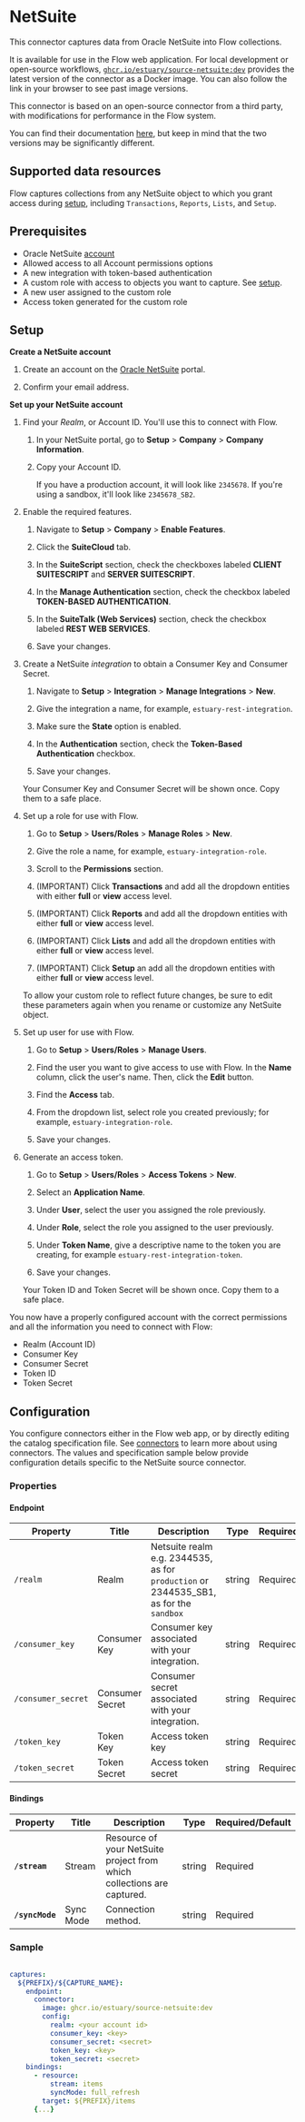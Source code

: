 
# NetSuite

This connector captures data from Oracle NetSuite into Flow collections.

It is available for use in the Flow web application. For local development or open-source workflows, [`ghcr.io/estuary/source-netsuite:dev`](https://ghcr.io/estuary/source-netsuite:dev) provides the latest version of the connector as a Docker image. You can also follow the link in your browser to see past image versions.

This connector is based on an open-source connector from a third party, with modifications for performance in the Flow system.

You can find their documentation [here](https://docs.airbyte.com/integrations/sources/netsuite/),
but keep in mind that the two versions may be significantly different.

## Supported data resources

Flow captures collections from any NetSuite object to which you grant access during [setup](#setup), including `Transactions`, `Reports`, `Lists`, and `Setup`.

## Prerequisites

* Oracle NetSuite [account](https://system.netsuite.com/pages/customerlogin.jsp?country=US)
* Allowed access to all Account permissions options
* A new integration with token-based authentication
* A custom role with access to objects you want to capture. See [setup](#setup).
* A new user assigned to the custom role
* Access token generated for the custom role

## Setup

**Create a NetSuite account**

1. Create an account on the [Oracle NetSuite](https://www.netsuite.com/portal/home.shtml) portal.

2. Confirm your email address.

**Set up your NetSuite account**

1. Find your *Realm*, or Account ID. You'll use this to connect with Flow.

   1. In your NetSuite portal, go to **Setup** > **Company** > **Company Information**.

   2. Copy your Account ID.

      If you have a production account, it will look like `2345678`. If you're using a sandbox, it'll look like `2345678_SB2`.

2. Enable the required features.

   1. Navigate to **Setup** > **Company** > **Enable Features**.

   2. Click the **SuiteCloud** tab.

   3. In the **SuiteScript** section, check the checkboxes labeled **CLIENT SUITESCRIPT** and **SERVER SUITESCRIPT**.

   4. In the **Manage Authentication** section, check the checkbox labeled **TOKEN-BASED AUTHENTICATION**.

   5. In the **SuiteTalk (Web Services)** section, check the checkbox labeled **REST WEB SERVICES**.

   6. Save your changes.

3. Create a NetSuite *integration* to obtain a Consumer Key and Consumer Secret.

   1. Navigate to **Setup** > **Integration** > **Manage Integrations** > **New**.

   2. Give the integration a name, for example, `estuary-rest-integration`.

   3. Make sure the **State** option is enabled.

   4. In the **Authentication** section, check the **Token-Based Authentication** checkbox.

   5. Save your changes.

   Your Consumer Key and Consumer Secret will be shown once. Copy them to a safe place.

4. Set up a role for use with Flow.

   1. Go to **Setup** > **Users/Roles** > **Manage Roles** > **New**.

   2. Give the role a name, for example, `estuary-integration-role`.

   3. Scroll to the **Permissions** section.

   4. (IMPORTANT) Click **Transactions** and add all the dropdown entities with either **full** or **view** access level.

   5. (IMPORTANT) Click **Reports** and add all the dropdown entities with either **full** or **view** access level.

   6. (IMPORTANT) Click **Lists** and add all the dropdown entities with either **full** or **view** access level.

   7. (IMPORTANT) Click **Setup** an add all the dropdown entities with either **full** or **view** access level.

   To allow your custom role to reflect future changes, be sure to edit these parameters again when you rename or customize any NetSuite object.

5. Set up user for use with Flow.

   1. Go to **Setup** > **Users/Roles** > **Manage Users**.

   2. Find the user you want to give access to use with Flow. In the **Name** column, click the user's name. Then, click the **Edit** button.

   3. Find the **Access** tab.

   4. From the dropdown list, select role you created previously; for example, `estuary-integration-role`.

   5. Save your changes.

6. Generate an access token.

   1. Go to **Setup** > **Users/Roles** > **Access Tokens** > **New**.

   2. Select an **Application Name**.

   3. Under **User**, select the user you assigned the role previously.

   4. Under **Role**, select the role you assigned to the user previously.

   5. Under **Token Name**,  give a descriptive name to the token you are creating, for example `estuary-rest-integration-token`.

   6. Save your changes.

   Your Token ID and Token Secret will be shown once. Copy them to a safe place.

You now have a properly configured account with the correct permissions and all the information you need to connect with Flow:

* Realm (Account ID)
* Consumer Key
* Consumer Secret
* Token ID
* Token Secret

## Configuration

You configure connectors either in the Flow web app, or by directly editing the catalog specification file.
See [connectors](../../../concepts/connectors.md#using-connectors) to learn more about using connectors. The values and specification sample below provide configuration details specific to the NetSuite source connector.

### Properties

#### Endpoint

| Property | Title | Description | Type | Required/Default |
|---|---|---|---|---|
| `/realm` | Realm | Netsuite realm e.g. 2344535, as for `production` or 2344535_SB1, as for the `sandbox` | string | Required |
| `/consumer_key` | Consumer Key | Consumer key associated with your integration. | string | Required |
| `/consumer_secret` | Consumer Secret | Consumer secret associated with your integration. | string | Required |
| `/token_key` | Token Key | Access token key | string | Required |
| `/token_secret` | Token Secret | Access token secret | string | Required |

#### Bindings

| Property | Title | Description | Type | Required/Default |
|---|---|---|---|---|
| **`/stream`** | Stream | Resource of your NetSuite project from which collections are captured. | string | Required |
| **`/syncMode`** | Sync Mode | Connection method. | string | Required |

### Sample

```yaml

captures:
  ${PREFIX}/${CAPTURE_NAME}:
    endpoint:
      connector:
        image: ghcr.io/estuary/source-netsuite:dev
        config:
          realm: <your account id>
          consumer_key: <key>
          consumer_secret: <secret>
          token_key: <key>
          token_secret: <secret>
    bindings:
      - resource:
          stream: items
          syncMode: full_refresh
        target: ${PREFIX}/items
      {...}
```
